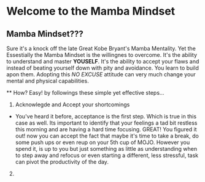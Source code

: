 # Welcome to the Mamba Mindset
## 

## Mamba Mindset???

Sure it's a knock off the late Great Kobe Bryant's Mamba Mentality. Yet the  Essestially the Mamba Mindset is the willingnes to overcome. It's the ability to understand and master 
 **YOUSELF**. It's the ability to accept your flaws and instead of beating yourself down with pity and avoidance. You learn to build apon them. Adopting this *NO EXCUSE* attitude can very much change your mental and physical capabilities.
 
 ** How?
 Easy! by followings these simple yet effective steps...
 
 1. Acknowlegde and Accept your shortcomings
 - You've heard it before, acceptance is the first step. Which is true in this case as well. Its important to identify that your feelings a tad bit restless this morning and are having a hard time focusing. GREAT! You figured it out! now you can accept the fact that maybe it's time to take a break, do some push ups or even reup on your 5th cup of MOJO. 
However you spend it, is up to you but just something as little as understanding when to step away and refocus or even starting a different, less stressful, task can pivot the productivity of the day.

2.
